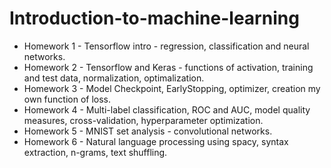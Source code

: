 # Introduction-to-machine-learning

- Homework 1 - Tensorflow intro - regression, classification and neural networks.
- Homework 2 - Tensorflow and Keras - functions of activation, training and test data, normalization, optimalization.
- Homework 3 - Model Checkpoint, EarlyStopping, optimizer, creation my own function of loss.
- Homework 4 - Multi-label classification, ROC and AUC, model quality measures, cross-validation, hyperparameter optimization.
- Homework 5 - MNIST set analysis - convolutional networks.
- Homework 6 - Natural language processing using spacy, syntax extraction, n-grams, text shuffling.
